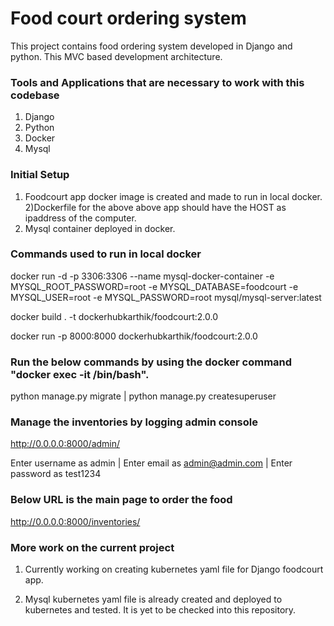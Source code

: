 # Food court ordering system

This project contains food ordering system developed in Django and python. This MVC based development architecture.

### Tools and Applications that are necessary to work with this codebase

1) Django
2) Python
3) Docker 
4) Mysql

### Initial Setup

1) Foodcourt app docker image is created and made to run in local docker. 
2)Dockerfile for the above above app should have the HOST as ipaddress of the computer.
3) Mysql container deployed in docker.
### Commands used to run in local docker

docker run -d -p 3306:3306 --name mysql-docker-container -e MYSQL_ROOT_PASSWORD=root -e MYSQL_DATABASE=foodcourt -e MYSQL_USER=root -e MYSQL_PASSWORD=root mysql/mysql-server:latest

docker build . -t dockerhubkarthik/foodcourt:2.0.0

docker run -p 8000:8000 dockerhubkarthik/foodcourt:2.0.0

### Run the below commands by using the docker command "docker exec -it <container ID> /bin/bash".

python manage.py migrate |
python manage.py createsuperuser


### Manage the inventories by logging admin console
http://0.0.0.0:8000/admin/

Enter username as admin |
Enter email as admin@admin.com | 
Enter password as test1234

### Below URL is the main page to order the food
http://0.0.0.0:8000/inventories/


### More work on the current project
1) Currently working on creating kubernetes yaml file for Django foodcourt app.

2) Mysql kubernetes yaml file is already created and deployed to kubernetes and tested. It is yet to be checked into this repository. 
